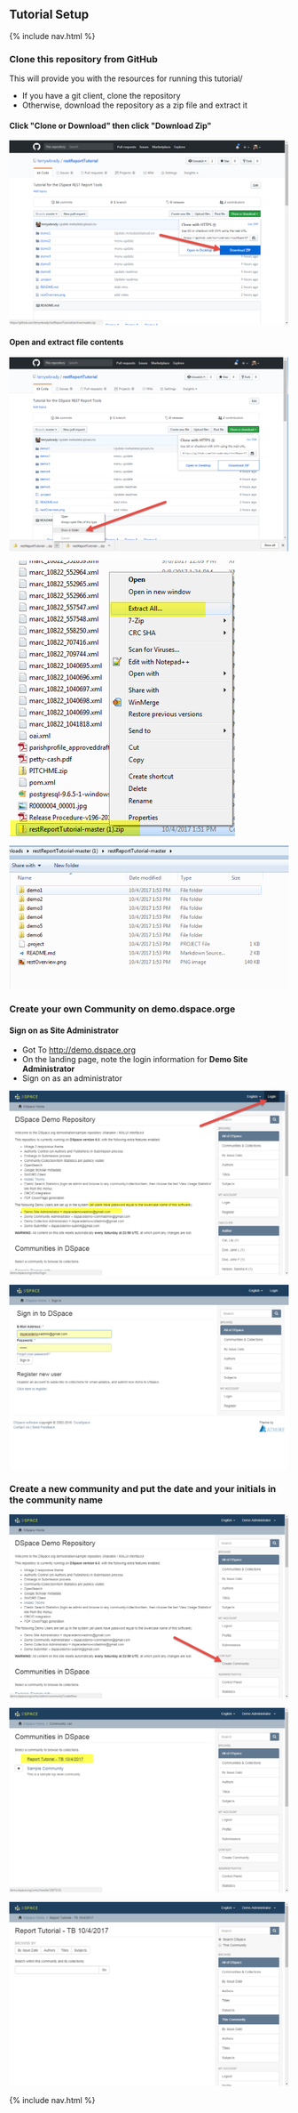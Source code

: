 
## Tutorial Setup

{% include nav.html %}

###  Clone this repository from GitHub 
This will provide you with the resources for running this tutorial/

- If you have a git client, clone the repository
- Otherwise, download the repository as a zip file and extract it

#### Click "Clone or Download" then click "Download Zip"

![Screenshot: Download Repo as a Zip File](setup1.png)

#### Open and extract file contents

![Screenshot: View Downloaded Zip](setup2.png)

![Screenshot: Extract Files from Zip](setup3.png)

![Screenshot: View Extracted Folder](setup4.png)
  
### Create your own Community on demo.dspace.orge

#### Sign on as Site Administrator

- Got To http://demo.dspace.org
- On the landing page, note the login information for __Demo Site Administrator__
- Sign on as an administrator

![Screenshot: Demo Landing Page](demo1.png)
  
![Screenshot: Demo Login](demo2.png)

### Create a new community and put the date and your initials in the community name

![Screenshot: Create Community](demo3.png)

![Screenshot: Set Community Name](demo4.png)

![Screenshot: View Community](demo5.png)

{% include nav.html %}
